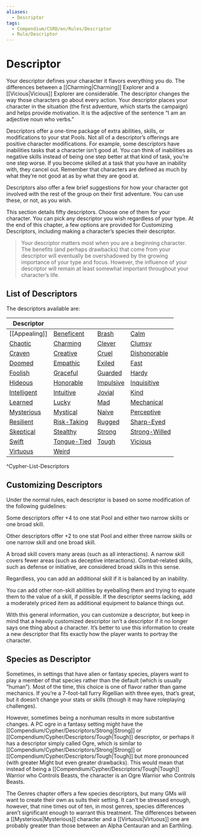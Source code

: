 ```yaml
---
aliases:
  - Descriptor
tags:
  - Compendium/CSRD/en/Rules/Descriptor
  - Rule/Descriptor
---
```


# Descriptor

Your descriptor defines your character it flavors everything you do. The differences between a [[Charming|Charming]] Explorer and a [[Vicious|Vicious]] Explorer are considerable. The descriptor changes the way those characters go about every action. Your descriptor places your character in the situation (the first adventure, which starts the campaign) and helps provide motivation. It is the adjective of the sentence “I am an adjective noun who verbs.”

Descriptors offer a one-time package of extra abilities, skills, or modifications to your stat Pools. Not all of a descriptor’s offerings are positive character modifications. For example, some descriptors have inabilities tasks that a character isn’t good at. You can think of inabilities as negative skills instead of being one step better at that kind of task, you’re one step worse. If you become skilled at a task that you have an inability with, they cancel out. Remember that characters are defined as much by what they’re not good at as by what they are good at.

Descriptors also offer a few brief suggestions for how your character got involved with the rest of the group on their first adventure. You can use these, or not, as you wish.

This section details fifty descriptors. Choose one of them for your character. You can pick any descriptor you wish regardless of your type. At the end of this chapter, a few options are provided for Customizing Descriptors, including making a character’s species their descriptor.

>Your descriptor matters most when you are a beginning character. The benefits (and perhaps drawbacks) that come from your descriptor will eventually be overshadowed by the growing importance of your type and focus. However, the influence of your descriptor will remain at least somewhat important throughout your character’s life.

## List of Descriptors

The descriptors available are:

| Descriptor                                                   |                                              |                           |                                   |
| ------------------------------------------------------------ | -------------------------------------------- | ------------------------- | --------------------------------- |
| [[Appealing]]   | [Beneficent](Compendium/Cypher/Descriptors/Beneficent.md) | [Brash](Compendium/Cypher/Descriptors/Brash.md)     | [Calm](Compendium/Cypher/Descriptors/Calm.md)         |
| [Chaotic](Compendium/Cypher/Descriptors/Chaotic.md)         | [Charming](Compendium/Cypher/Descriptors/Charming.md)    | [Clever](Compendium/Cypher/Descriptors/Clever.md)   | [Clumsy](Compendium/Cypher/Descriptors/Clumsy.md)     |
| [Craven](Compendium/Cypher/Descriptors/Craven.md)           | [Creative](Compendium/Cypher/Descriptors/Creative.md)  | [Cruel](Compendium/Cypher/Descriptors/Cruel.md)     | [Dishonorable](Compendium/Cypher/Descriptors/Dishonorable.md) |
| [Doomed](Compendium/Cypher/Descriptors/Doomed.md)           | [Empathic](Compendium/Cypher/Descriptors/Empathic.md)  | [Exiled](Compendium/Cypher/Descriptors/Exiled.md)     | [Fast](Compendium/Cypher/Descriptors/Fast.md)         |
| [Foolish](Compendium/Cypher/Descriptors/Foolish.md)         | [Graceful](Compendium/Cypher/Descriptors/Graceful.md)  | [Guarded](Compendium/Cypher/Descriptors/Guarded.md)   | [Hardy](Compendium/Cypher/Descriptors/Hardy.md)       |
| [Hideous](Compendium/Cypher/Descriptors/Hideous.md)         | [Honorable](Compendium/Cypher/Descriptors/Honorable.md) | [Impulsive](Compendium/Cypher/Descriptors/Impulsive.md) | [Inquisitive](Compendium/Cypher/Descriptors/Inquisitive.md) |
| [Intelligent](Compendium/Cypher/Descriptors/Intelligent.md) | [Intuitive](Compendium/Cypher/Descriptors/Intuitive.md) | [Jovial](Compendium/Cypher/Descriptors/Jovial.md)     | [Kind](Compendium/Cypher/Descriptors/Kind.md)         |
| [Learned](Compendium/Cypher/Descriptors/Learned.md)         | [Lucky](Compendium/Cypher/Descriptors/Lucky.md)        | [Mad](Compendium/Cypher/Descriptors/Mad.md)           | [Mechanical](Compendium/Cypher/Descriptors/Mechanical.md) |
| [Mysterious](Compendium/Cypher/Descriptors/Mysterious.md)   | [Mystical](Compendium/Cypher/Descriptors/Mystical.md)  | [Naive](Compendium/Cypher/Descriptors/Naive.md)       | [Perceptive](Compendium/Cypher/Descriptors/Perceptive.md) |
| [Resilient](Compendium/Cypher/Descriptors/Resilient.md)     | [Risk-Taking](Compendium/Cypher/Descriptors/Risk-Taking.md) | [Rugged](Compendium/Cypher/Descriptors/Rugged.md)     | [Sharp-Eyed](Compendium/Cypher/Descriptors/Sharp-Eyed.md) |
| [Skeptical](Compendium/Cypher/Descriptors/Skeptical.md)     | [Stealthy](Compendium/Cypher/Descriptors/Stealthy.md)  | [Strong](Compendium/Cypher/Descriptors/Strong.md)     | [Strong-Willed](Compendium/Cypher/Descriptors/Strong-Willed.md) |
| [Swift](Compendium/Cypher/Descriptors/Swift.md)             | [Tongue-Tied](Compendium/Cypher/Descriptors/Tongue-Tied.md) | [Tough](Compendium/Cypher/Descriptors/Tough.md)       | [Vicious](Compendium/Cypher/Descriptors/Vicious.md)   |
| [Virtuous](Compendium/Cypher/Descriptors/Virtuous.md)       | [Weird](Compendium/Cypher/Descriptors/Weird.md)        |                           |                                   |
^Cypher-List-Descriptors

## Customizing Descriptors

Under the normal rules, each descriptor is based on some modification of the following guidelines:

Some descriptors offer +4 to one stat Pool and either two narrow skills or one broad skill.

Other descriptors offer +2 to one stat Pool and either three narrow skills or one narrow skill and one broad skill.

A broad skill covers many areas (such as all interactions). A narrow skill covers fewer areas (such as deceptive interactions). Combat-related skills, such as defense or initiative, are considered broad skills in this sense.

Regardless, you can add an additional skill if it is balanced by an inability.

You can add other non-skill abilities by eyeballing them and trying to equate them to the value of a skill, if possible. If the descriptor seems lacking, add a moderately priced item as additional equipment to balance things out.

With this general information, you can customize a descriptor, but keep in mind that a heavily customized descriptor isn’t a descriptor if it no longer says one thing about a character. It’s better to use this information to create a new descriptor that fits exactly how the player wants to portray the character.

## Species as Descriptor

Sometimes, in settings that have alien or fantasy species, players want to play a member of that species rather than the default (which is usually “human”). Most of the time, this choice is one of flavor rather than game mechanics. If you’re a 7-foot-tall furry Rigellian with three eyes, that’s great, but it doesn’t change your stats or skills (though it may have roleplaying challenges).

However, sometimes being a nonhuman results in more substantive changes. A PC ogre in a fantasy setting might have the [[Compendium/Cypher/Descriptors/Strong|Strong]] or [[Compendium/Cypher/Descriptors/Tough|Tough]] descriptor, or perhaps it has a descriptor simply called Ogre, which is similar to [[Compendium/Cypher/Descriptors/Strong|Strong]] or [[Compendium/Cypher/Descriptors/Tough|Tough]] but more pronounced (with greater Might but even greater drawbacks). This would mean that instead of being a [[Compendium/Cypher/Descriptors/Tough|Tough]] Warrior who Controls Beasts, the character is an Ogre Warrior who Controls Beasts.

The Genres chapter offers a few species descriptors, but many GMs will want to create their own as suits their setting. It can’t be stressed enough, however, that nine times out of ten, in most genres, species differences aren’t significant enough to warrant this treatment. The differences between a [[Mysterious|Mysterious]] character and a [[Virtuous|Virtuous]] one are probably greater than those between an Alpha Centauran and an Earthling.
